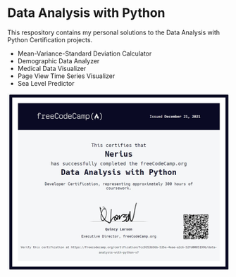 # Data Analysis with Python

This respository contains my personal solutions to the Data Analysis with Python Certification projects.
* Mean-Variance-Standard Deviation Calculator
* Demographic Data Analyzer
* Medical Data Visualizer
* Page View Time Series Visualizer
* Sea Level Predictor

![](https://github.com/sausis20/Data-Analysis-with-Python-freeCodeCamp/blob/main/dataanalysiscert.jpg)
